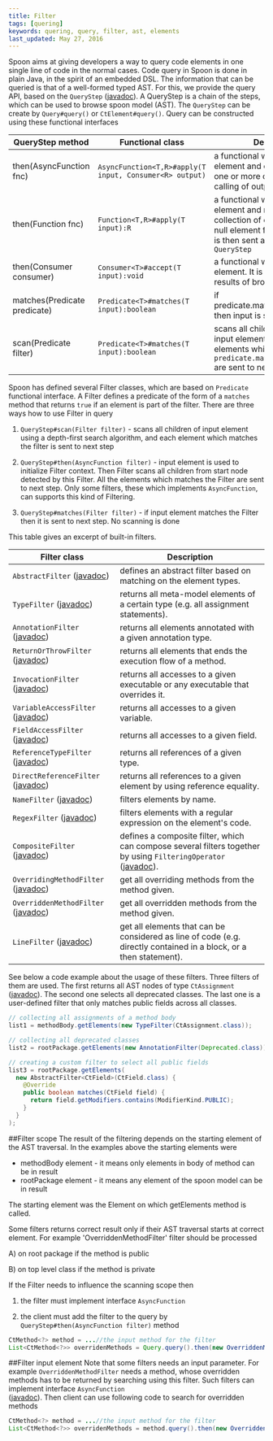```yaml
---
title: Filter
tags: [quering]
keywords: quering, query, filter, ast, elements
last_updated: May 27, 2016
---
```


Spoon aims at giving developers a way to query code elements in 
one single line of code in the normal cases. Code query in Spoon 
is done in plain Java, in the spirit of an embedded DSL.
The information that can be queried is that of a well-formed typed AST.
For this, we provide the query API, based on the `QueryStep` ([javadoc](http://spoon.gforge.inria.fr/mvnsites/spoon-core/apidocs/spoon/reflect/visitor/chain/QueryStep.html)).
A QueryStep is a chain of the steps, which can be used to browse spoon model (AST).
The `QueryStep` can be create by `Query#query()` or `CtElement#query()`. Query can be constructed using these functional interfaces

QueryStep method | Functional class | Description
-----------------|--------------|--------
then(AsyncFunction fnc) | `AsyncFunction<T,R>#apply(T input, Consumer<R> output)` | a functional which gets an input element and can return zero, one or more output elements by calling of output.accept(result)
then(Function fnc) | `Function<T,R>#apply(T input):R` | a functional which gets an input element and returns element or collection of elements. Each not null element from the collection is then sent as input to the next `QueryStep`
then(Consumer consumer) | `Consumer<T>#accept(T input):void` | a functional which gets an input element. It is used to collect the results of browsing. 
matches(Predicate predicate) | `Predicate<T>#matches(T input):boolean` | if predicate.matches(input)==true then input is sent to next step.
scan(Predicate filter)  | `Predicate<T>#matches(T input):boolean` | scans all children of the step input element and the input elements which `predicate.matches(input)==true` are sent to next step

Spoon has defined several Filter classes, which are based on `Predicate` functional interface.
A Filter defines a predicate of the form of a `matches` method that 
returns `true` if an element is part of the filter.
There are three ways how to use Filter in query

1) `QueryStep#scan(Filter filter)` - scans all children of input element using a depth-first search algorithm, and each element which matches the filter is sent to next step

2) `QueryStep#then(AsyncFunction filter)` - input element is used to initialize Filter context. Then Filter scans all children from start node detected by this Filter. All the elements which matches the Filter are sent to next step. Only some filters, these which implements `AsyncFunction`, can supports this kind of Filtering.
  
3) `QueryStep#matches(Filter filter)` - if input element matches the Filter then it is sent to next step. No scanning is done 

This table gives an excerpt of built-in filters.

Filter class | Description
-------------|------------
`AbstractFilter` ([javadoc](http://spoon.gforge.inria.fr/mvnsites/spoon-core/apidocs/spoon/reflect/visitor/filter/AbstractFilter.html)) | defines an abstract filter based on matching on the element types.
`TypeFilter` ([javadoc](http://spoon.gforge.inria.fr/mvnsites/spoon-core/apidocs/spoon/reflect/visitor/filter/TypeFilter.html)) | returns all meta-model elements of a certain type (e.g. all assignment statements).
`AnnotationFilter` ([javadoc](http://spoon.gforge.inria.fr/mvnsites/spoon-core/apidocs/spoon/reflect/visitor/filter/AnnotationFilter.html)) | returns all elements annotated with a given annotation type.
`ReturnOrThrowFilter` ([javadoc](http://spoon.gforge.inria.fr/mvnsites/spoon-core/apidocs/spoon/reflect/visitor/filter/ReturnOrThrowFilter.html)) | returns all elements that ends the execution flow of a method.
`InvocationFilter` ([javadoc](http://spoon.gforge.inria.fr/mvnsites/spoon-core/apidocs/spoon/reflect/visitor/filter/InvocationFilter.html)) | returns all accesses to a given executable or any executable that overrides it.
`VariableAccessFilter` ([javadoc](http://spoon.gforge.inria.fr/mvnsites/spoon-core/apidocs/spoon/reflect/visitor/filter/VariableAccessFilter.html)) | returns all accesses to a given variable.
`FieldAccessFilter` ([javadoc](http://spoon.gforge.inria.fr/mvnsites/spoon-core/apidocs/spoon/reflect/visitor/filter/FieldAccessFilter.html)) | returns all accesses to a given field.
`ReferenceTypeFilter` ([javadoc](http://spoon.gforge.inria.fr/mvnsites/spoon-core/apidocs/spoon/reflect/visitor/filter/ReferenceTypeFilter.html)) | returns all references of a given type.
`DirectReferenceFilter` ([javadoc](http://spoon.gforge.inria.fr/mvnsites/spoon-core/apidocs/spoon/reflect/visitor/filter/DirectReferenceFilter.html)) | returns all references to a given element by using reference equality.
`NameFilter` ([javadoc](http://spoon.gforge.inria.fr/mvnsites/spoon-core/apidocs/spoon/reflect/visitor/filter/NameFilter.html)) | filters elements by name.
`RegexFilter` ([javadoc](http://spoon.gforge.inria.fr/mvnsites/spoon-core/apidocs/spoon/reflect/visitor/filter/RegexFilter.html)) | filters elements with a regular expression on the element's code.
`CompositeFilter` ([javadoc](http://spoon.gforge.inria.fr/mvnsites/spoon-core/apidocs/spoon/reflect/visitor/filter/CompositeFilter.html)) | defines a composite filter, which can compose several filters together by using `FilteringOperator` ([javadoc](http://spoon.gforge.inria.fr/mvnsites/spoon-core/apidocs/spoon/reflect/visitor/filter/FilteringOperator.html)).
`OverridingMethodFilter` ([javadoc](http://spoon.gforge.inria.fr/mvnsites/spoon-core/apidocs/spoon/reflect/visitor/filter/OverridingMethodFilter.html)) | get all overriding methods from the method given.
`OverriddenMethodFilter` ([javadoc](http://spoon.gforge.inria.fr/mvnsites/spoon-core/apidocs/spoon/reflect/visitor/filter/OverriddenMethodFilter.html)) | get all overridden methods from the method given.
`LineFilter` ([javadoc](http://spoon.gforge.inria.fr/mvnsites/spoon-core/apidocs/spoon/reflect/visitor/filter/LineFilter.html)) | get all elements that can be considered as line of code (e.g. directly contained in a block, or a then statement).

See below a code example about the usage of these filters. Three filters of 
them are used. The first returns all AST nodes of type `CtAssignment` ([javadoc](http://spoon.gforge.inria.fr/mvnsites/spoon-core/apidocs/spoon/reflect/code/CtAssignment.html)).
The second one selects all deprecated classes. The last one is a user-defined 
filter that only matches public fields across all classes.

```java
// collecting all assignments of a method body
list1 = methodBody.getElements(new TypeFilter(CtAssignment.class));

// collecting all deprecated classes
list2 = rootPackage.getElements(new AnnotationFilter(Deprecated.class));

// creating a custom filter to select all public fields
list3 = rootPackage.getElements(
  new AbstractFilter<CtField>(CtField.class) {
    @Override
    public boolean matches(CtField field) {
      return field.getModifiers.contains(ModifierKind.PUBLIC);
    }
  }
);
```

##Filter scope
The result of the filtering depends on the starting element of the AST traversal. In the examples above the starting elements were 
- methodBody element - it means only elements in body of method can be in result 
- rootPackage element - it means any element of the spoon model can be in result

The starting element was the Element on which getElements method is called.

Some filters returns correct result only if their AST traversal starts at correct element. 
For example 'OverriddenMethodFilter' filter should be processed

A) on root package if the method is public

B) on top level class if the method is private

If the Filter needs to influence the scanning scope then
 
1) the filter must implement interface `AsyncFunction`
 
2) the client must add the filter to the query by `QueryStep#then(AsyncFunction filter)` method

```java
CtMethod<?> method = ...//the input method for the filter
List<CtMethod<?>> overridenMethods = Query.query().then(new OverriddenMethodFilter(method)).list()
```

##Filter input element 
Note that some filters needs an input parameter. For example `OverriddenMethodFilter` needs a method, 
whose overridden methods has to be returned by searching using this filter. 
Such filters can implement interface `AsyncFunction`  
([javadoc](http://spoon.gforge.inria.fr/mvnsites/spoon-core/apidocs/spoon/reflect/visitor/chain/AsyncFunction.html)).
Then client can use following code to search for overridden methods

```java
CtMethod<?> method = ...//the input method for the filter
List<CtMethod<?>> overridenMethods = method.query().then(new OverriddenMethodFilter()).list()
```